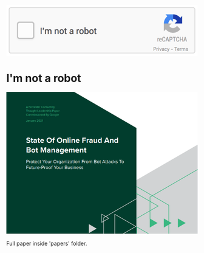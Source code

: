 ![](not-a-robot.gif)

# I'm not a robot

![](bot-management.png)

Full paper inside 'papers' folder.
